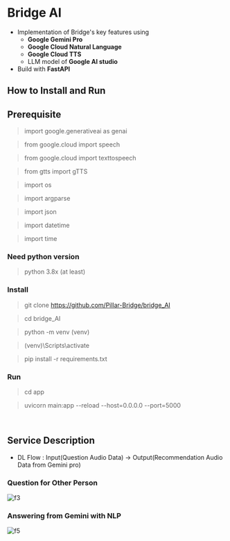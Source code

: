 # Bridge AI

- Implementation of Bridge's key features using<br>
  - <b>Google Gemini Pro<br>
  - Google Cloud Natural Language<br>
  - Google Cloud TTS</b><br>
  - LLM model of <b>Google AI studio</b>
- Build with <b>FastAPI</b>


## How to Install and Run

## Prerequisite

> import google.generativeai as genai

> from google.cloud import speech

> from google.cloud import texttospeech

> from gtts import gTTS 

> import os

> import argparse

> import json

> import datetime

> import time



### Need python version

> python 3.8x (at least)


### Install

> git clone https://github.com/Pillar-Bridge/bridge_AI

> cd bridge_AI

> python -m venv (venv)

> (venv)\Scripts\activate

> pip install -r requirements.txt


### Run

> cd app

> uvicorn main:app --reload --host=0.0.0.0 --port=5000

<br>

## Service Description

- DL Flow : Input(Question Audio Data) → Output(Recommendation Audio Data from Gemini pro)


### Question for Other Person
![f3](https://github.com/Pillar-Bridge/bridge_AI/assets/54443308/d08e0c8f-3539-4e1b-99e7-0faadbe6fc78)


### Answering from Gemini with NLP
![f5](https://github.com/Pillar-Bridge/bridge_AI/assets/54443308/3516b05a-fc32-4f80-89c0-b38c1c1b631d)



<br> 


